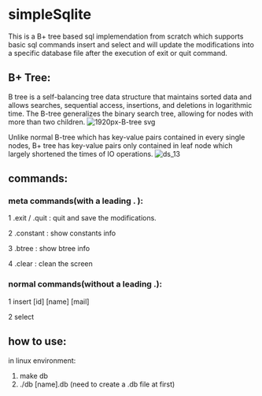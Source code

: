 # simpleSqlite
This is a B+ tree based sql implemendation from scratch which supports basic sql commands insert and select and will update the modifications into a specific database file after the execution of exit or quit command.

## B+ Tree:

B tree is a self-balancing tree data structure that maintains sorted data and allows searches, sequential access, insertions, and deletions in logarithmic time. The B-tree generalizes the binary search tree, allowing for nodes with more than two children.
![1920px-B-tree svg](https://user-images.githubusercontent.com/83719401/184690234-9d6dd22f-cf4f-46e7-8584-eb7be5db1914.png)

Unlike normal B-tree which has key-value pairs contained in every single nodes, B+ tree has key-value pairs only contained in leaf node which largely shortened the times of IO operations.
![ds_13](https://user-images.githubusercontent.com/83719401/184690844-a11a0d3a-de53-4a53-8116-12285bfd7cbb.jpg)

## commands:

### meta commands(with a leading . ):
1 .exit / .quit : quit and save the modifications.

2 .constant : show constants info

3 .btree : show btree info

4 .clear : clean the screen

### normal commands(without a leading .):
1 insert [id] [name] [mail]

2 select

## how to use:

in linux environment:

1. make db
2. ./db [name].db (need to create a .db file at first)
